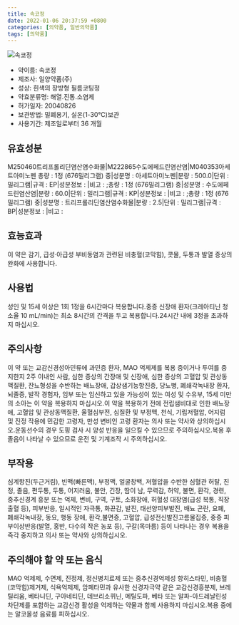 ```yaml
---
title: 속코정
date: 2022-01-06 20:37:59 +0800
categories: [의약품, 일반의약품]
tags: [의약품]
---
```

![속코정](https://nedrug.mfds.go.kr/pbp/cmn/itemImageDownload/147428089523200037)

- 약이름: 속코정
- 제조사: 일양약품(주)
- 성상: 흰색의 장방형 필름코팅정
- 약효분류명: 해열.진통.소염제
- 허가일자: 20040826
- 보관방법: 밀폐용기, 실온(1-30℃)보관
- 사용기간: 제조일로부터 36 개월
## 유효성분
M250460트리프롤리딘염산염수화물|M222865수도에페드린염산염|M040353아세트아미노펜
총량 : 1정 (676밀리그램) 중|성분명 : 아세트아미노펜|분량 : 500.0|단위 : 밀리그램|규격 : EP|성분정보 : |비고 : ;총량 : 1정 (676밀리그램) 중|성분명 : 수도에페드린염산염|분량 : 60.0|단위 : 밀리그램|규격 : KP|성분정보 : |비고 : ;총량 : 1정 (676밀리그램) 중|성분명 : 트리프롤리딘염산염수화물|분량 : 2.5|단위 : 밀리그램|규격 : BP|성분정보 : |비고 :
## 효능효과
이 약은 감기, 급성·아급성 부비동염과 관련된 비충혈(코막힘), 콧물, 두통과 발열 증상의 완화에 사용합니다.
## 사용법
성인 및 15세 이상은 1회 1정을 6시간마다 복용합니다.중증 신장애 환자(크레아티닌 청소율  10 mL/min)는 최소 8시간의 간격을 두고 복용합니다.24시간 내에 3정을 초과하지 마십시오.
## 주의사항
이 약 또는 교감신경성아민류에 과민증 환자, MAO 억제제를 복용 중이거나 투여를 중지한지 2주 이내인 사람, 심한 증상의 간장애 및 신장애, 심한 증상의 고혈압 및 관상동맥질환, 잔뇨형성을 수반하는 배뇨장애, 갑상샘기능항진증, 당뇨병, 폐쇄각녹내장 환자, 뇌졸증, 발작 경험자, 임부 또는 임신하고 있을 가능성이 있는 여성 및 수유부, 15세 미만의 소아는 이 약을 복용하지 마십시오.이 약을 복용하기 전에 전립샘비대로 인한 배뇨장애, 고혈압 및 관상동맥질환, 울혈심부전, 심질환 및 부정맥, 천식, 기립저혈압, 어지럼 및 진정 작용에 민감한 고령자, 만성 변비인 고령 환자는 의사 또는 약사와 상의하십시오.운동선수의 경우 도핑 검사 시 양성 반응을 일으킬 수 있으므로 주의하십시오.복용 후 졸음이 나타날 수 있으므로 운전 및 기계조작 시 주의하십시오.
## 부작용
심계항진(두근거림), 빈맥(빠른맥), 부정맥, 얼굴창백, 저혈압을 수반한 심혈관 허탈, 진정, 졸음, 편두통, 두통, 어지러움, 불안, 긴장, 땀이 남, 무력감, 허약, 불면, 환각, 경련, 중추신경계 흥분 또는 억제, 변비, 구역, 구토, 소화장애, 허혈성 대장염(급성 복통, 직장 출혈 등), 피부반응, 일시적인 자극통, 화끈감, 발진, 태선양피부발진, 배뇨 곤란, 요폐, 폐쇄각녹내장, 동요, 행동 장애, 환각,불면증, 고혈압, 급성전신발진고름물집증, 중증 피부이상반응(발열, 홍반, 다수의 작은 농포 등), 구갈(목마름) 등이 나타나는 경우 복용을 즉각 중지하고 의사 또는 약사와 상의하십시오.
## 주의해야 할 약 또는 음식
MAO 억제제, 수면제, 진정제, 정신병치료제 또는 중추신경억제성 항히스타민, 비충혈(코막힘)제거제, 식욕억제제, 암페타민과 유사한 신경자극약 같은 교감신경흥분제, 브레틸리움, 베타니딘, 구아네티딘, 데브리소퀴닌, 메틸도파, 베타 또는 알파-아드레날린성 차단제를 포함하는 교감신경 활성을 억제하는 약물과 함께 사용하지 마십시오.복용 중에는 알코올성 음료를 피하십시오.
